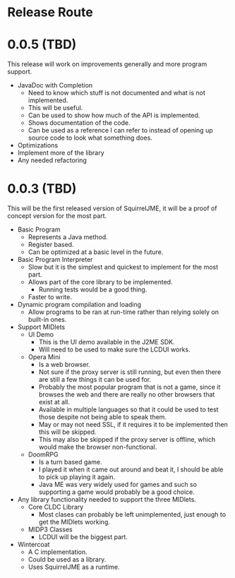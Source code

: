 # Release Route

# 0.0.5 (TBD)

This release will work on improvements generally and more program support.

 * JavaDoc with Completion
   * Need to know which stuff is not documented and what is not implemented.
   * This will be useful.
   * Can be used to show how much of the API is implemented.
   * Shows documentation of the code.
   * Can be used as a reference I can refer to instead of opening up source
     code to look what something does.
 * Optimizations
 * Implement more of the library
 * Any needed refactoring

# 0.0.3 (TBD)

This will be the first released version of SquirrelJME, it will be a proof of
concept version for the most part.

 * Basic Program
   * Represents a Java method.
   * Register based.
   * Can be optimized at a basic level in the future.
 * Basic Program Interpreter
   * Slow but it is the simplest and quickest to implement for the most part.
   * Allows part of the core library to be implemented.
     * Running tests would be a good thing.
   * Faster to write.
 * Dynamic program compilation and loading
   * Allow programs to be ran at run-time rather than relying solely on
     built-in ones.
 * Support MIDlets
   * UI Demo
     * This is the UI demo available in the J2ME SDK.
     * Will need to be used to make sure the LCDUI works.
   * Opera Mini
     * Is a web browser.
     * Not sure if the proxy server is still running, but even then there are
       still a few things it can be used for.
     * Probably the most popular program that is not a game, since it browses
       the web and there are really no other browsers that exist at all.
     * Available in multiple languages so that it could be used to test those
       despite not being able to speak them.
     * May or may not need SSL, if it requires it to be implemented then this
       will be skipped.
     * This may also be skipped if the proxy server is offline, which would
       make the browser non-functional.
   * DoomRPG
     * Is a turn based game.
     * I played it when it came out around and beat it, I should be able to
       pick up playing it again.
     * Java ME was very widely used for games and such so supporting a game
       would probably be a good choice.
 * Any library functionality needed to support the three MIDlets.
   * Core CLDC Library
     * Most clases can probably be left unimplemented, just enough to get the
       MIDlets working.
   * MIDP3 Classes
     * LCDUI will be the biggest part.
 * Wintercoat
   * A C implementation.
   * Could be used as a library.
   * Uses SquirrelJME as a runtime.

